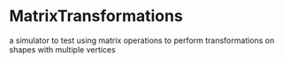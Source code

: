 # MatrixTransformations
a simulator to test using matrix operations to perform transformations on shapes with multiple vertices
